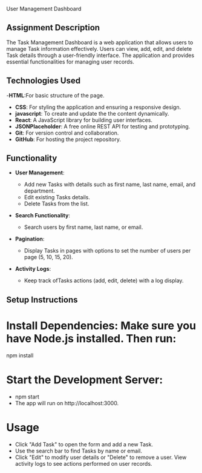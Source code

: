  User Management Dashboard

## Assignment Description
The Task Management Dashboard is a web application that allows users to manage Task information effectively. Users can view, add, edit, and delete Task details through a user-friendly interface. The application  and provides essential functionalities for managing user records.

## Technologies Used
-**HTML**:For basic structure of the page.
- **CSS**: For styling the application and ensuring a responsive design.
- **javascript**: To create and update the the content dynamically.
- **React**: A JavaScript library for building user interfaces.
- **JSONPlaceholder**: A free online REST API for testing and prototyping.
- **Git**: For version control and collaboration.
- **GitHub**: For hosting the project repository.

## Functionality
- **User  Management**: 
  - Add new Tasks with details such as first name, last name, email, and department.
  - Edit existing Tasks details.
  - Delete Tasks from the list.
  
- **Search Functionality**: 
  - Search users by first name, last name, or email.

- **Pagination**: 
  - Display Tasks in pages with options to set the number of users per page (5, 10, 15, 20).

- **Activity Logs**: 
  - Keep track ofTasks actions (add, edit, delete) with a log display.

## Setup Instructions

# Install Dependencies: Make sure you have Node.js installed. Then run:
 npm install
# Start the Development Server:
  - npm start
  - The app will run on http://localhost:3000.
# Usage
  - Click "Add Task" to open the form and add a new Task.
  - Use the search bar to find Tasks by name or email.
  - Click "Edit" to modify user details or "Delete" to remove a user.
  View activity logs to see actions performed on user records.
